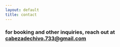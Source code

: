 ```yaml
---
layout: default
title: contact
---
```


### for booking and other inquiries, reach out at <a href="cabezadechivo.773@gmail.com">cabezadechivo.733@gmail.com</a>
